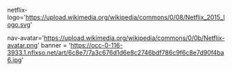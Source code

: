 netflix-logo='https://upload.wikimedia.org/wikipedia/commons/0/08/Netflix_2015_logo.svg'

nav-avatar='https://upload.wikimedia.org/wikipedia/commons/0/0b/Netflix-avatar.png'
banner = 'https://occ-0-116-3933.1.nflxso.net/art/6c8e7/7a3c676d1d6e8c2746bdf786c9f6c8e7d90f4ba6.jpg'